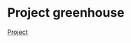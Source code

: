 # Project greenhouse


   [Project](https://github.com/xhroch01/Digital-electronics-2/tree/main/labs/Project)


